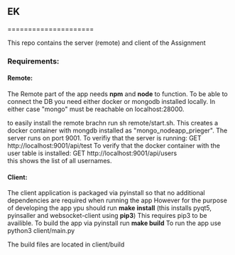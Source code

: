 ## EK
=====================

This repo contains the server (remote) and client of the Assignment


### Requirements:
#### Remote:
The Remote part of the app needs **npm** and **node** to function. 
To be able to connect the DB you need either docker or mongodb installed locally.
In either case "mongo" must be reachable on localhost:28000.

to easily install the remote brachn run sh remote/start.sh. This creates a docker container with mongdb installed
as "mongo_nodeapp_prieger".
The server runs on port 9001.
To verifiy that the server is running: GET http://localhost:9001/api/test
To verify that the docker container with the user table is installed: GET  http://localhost:9001/api/users  
this shows the list of all usernames.

#### Client:
The client application is packaged via pyinstall so that no additional dependencies are required when running the app
However for the purpose of developing the app ypu should run **make install** (this installs pyqt5, pyinsaller and websocket-client using **pip3**)
This requires pip3 to be availible. 
To build the app via pyinstall run **make build**
To run the app use python3 client/main.py

The build files are located in client/build
